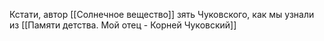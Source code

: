 Кстати, автор [[Солнечное вещество]]
зять Чуковского, как мы узнали из [[Памяти детства. Мой отец - Корней Чуковский]]